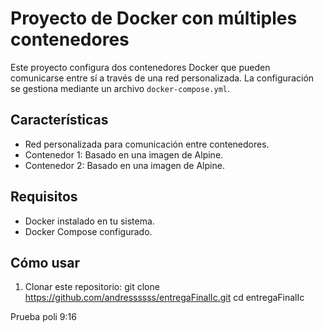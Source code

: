 # Proyecto de Docker con múltiples contenedores

Este proyecto configura dos contenedores Docker que pueden comunicarse entre sí a través de una red personalizada. La configuración se gestiona mediante un archivo `docker-compose.yml`.

## Características
- Red personalizada para comunicación entre contenedores.
- Contenedor 1: Basado en una imagen de Alpine.
- Contenedor 2: Basado en una imagen de Alpine.

## Requisitos
- Docker instalado en tu sistema.
- Docker Compose configurado.

## Cómo usar
1. Clonar este repositorio:
   git clone https://github.com/andressssss/entregaFinalIc.git
   cd entregaFinalIc

Prueba poli 9:16